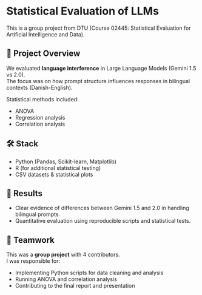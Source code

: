 # Statistical Evaluation of LLMs

This is a group project from DTU (Course 02445: Statistical Evaluation for Artificial Intelligence and Data).

## 📌 Project Overview
We evaluated **language interference** in Large Language Models (Gemini 1.5 vs 2.0).  
The focus was on how prompt structure influences responses in bilingual contexts (Danish-English).  

Statistical methods included:
- ANOVA
- Regression analysis
- Correlation analysis

## 🛠️ Stack
- Python (Pandas, Scikit-learn, Matplotlib)
- R (for additional statistical testing)
- CSV datasets & statistical plots

## 🔑 Results
- Clear evidence of differences between Gemini 1.5 and 2.0 in handling bilingual prompts.
- Quantitative evaluation using reproducible scripts and statistical tests.

## 👥 Teamwork
This was a **group project** with 4 contributors.  
I was responsible for:
- Implementing Python scripts for data cleaning and analysis
- Running ANOVA and correlation analysis
- Contributing to the final report and presentation
